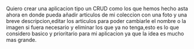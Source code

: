 Quiero crear una aplicacion tipo un CRUD como los que hemos hecho asta ahora en donde pueda añadir articulos de mi coleccion con una foto y una breve descripcion,editar los articulos para poder cambiarle el nombre o la imagen si fuera necesario y eliminar los que ya no tenga,esto es lo que considero basico y prioritario para mi aplicacion ya que la idea es mucho mas grande.